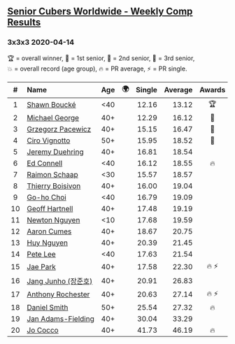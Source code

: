 <style>table {white-space: nowrap;}</style>
<link rel="stylesheet" type="text/css" href="/scw-comp/css/flags.css" />

## [Senior Cubers Worldwide - Weekly Comp Results](/scw-comp/results/)
### 3x3x3 2020-04-14

<span style="white-space: nowrap;">🏆 = overall winner</span>, <span style="white-space: nowrap;">🥇 = 1st senior</span>, <span style="white-space: nowrap;">🥈 = 2nd senior</span>, <span style="white-space: nowrap;">🥉 = 3rd senior</span>, <span style="white-space: nowrap;">💥 = overall record (age group)</span>, <span style="white-space: nowrap;">🔥 = PR average</span>, <span style="white-space: nowrap;">⚡ = PR single</span>.

| # | Name | Age | 🌍 | Single | Average | Awards | Solve 1 | Solve 2 | Solve 3 | Solve 4 | Solve 5 | Video |
| :--: | :-- | :--: | :--: | --: | --: | :--: | --: | --: | --: | --: | --: | :-- |
| 1 | [Shawn Boucké](../../persons/shawn_boucke/333.md) | <40 | <i class="flag flag-US" /> | 12.16 | 13.12 | 🏆 | 14.25 | 12.56 | 12.16 | 14.02 | 12.79 | [Desktop](https://www.facebook.com/ShawnBoucke/videos/3212352282109866) / [Mobile](https://m.facebook.com/ShawnBoucke/videos/3212352282109866) |
| 2 | [Michael George](../../persons/michael_george/333.md) | 40+ | <i class="flag flag-GB" /> | 12.29 | 16.12 | 🥇 | 18.78 | 12.29 | 16.32 | DNF | 13.25 | [Desktop](https://www.facebook.com/events/982619255468618/permalink/983674912029719) / [Mobile](https://m.facebook.com/events/982619255468618?view=permalink&id=983674912029719) |
| 3 | [Grzegorz Pacewicz](../../persons/grzegorz_pacewicz/333.md) | 40+ | <i class="flag flag-PL" /> | 15.15 | 16.47 | 🥈 | 16.72 | 15.15 | 15.60 | 19.22 | 17.10 | [Desktop](https://www.facebook.com/events/982619255468618/permalink/987577534972790) / [Mobile](https://m.facebook.com/events/982619255468618?view=permalink&id=987577534972790) |
| 4 | [Ciro Vignotto](../../persons/ciro_vignotto/333.md) | 50+ | <i class="flag flag-IT" /> | 15.95 | 18.52 | 🥉 | 17.98 | 18.38 | 15.95 | 20.10 | 19.21 | [Desktop](https://www.facebook.com/events/982619255468618/permalink/983428162054394) / [Mobile](https://m.facebook.com/events/982619255468618?view=permalink&id=983428162054394) |
| 5 | [Jeremy Duehring](../../persons/jeremy_duehring/333.md) | 40+ | <i class="flag flag-US" /> | 16.81 | 18.54 |  | 18.86 | 17.11 | 19.66 | 23.06 | 16.81 | [Desktop](https://www.facebook.com/events/982619255468618/permalink/987494501647760) / [Mobile](https://m.facebook.com/events/982619255468618?view=permalink&id=987494501647760) |
| 6 | [Ed Connell](../../persons/ed_connell/333.md) | <40 | <i class="flag flag-IE" /> | 16.12 | 18.55 | 🔥 | 18.52 | 20.72 | 16.41 | 16.12 | 22.27 | [Desktop](https://www.facebook.com/events/982619255468618/permalink/985739345156609) / [Mobile](https://m.facebook.com/events/982619255468618?view=permalink&id=985739345156609) |
| 7 | [Raimon Schaap](../../persons/raimon_schaap/333.md) | <30 | <i class="flag flag-NL" /> | 15.57 | 18.57 |  | 18.14 | 19.62 | 17.96 | 20.52 | 15.57 | [Desktop](https://www.facebook.com/events/982619255468618/permalink/986499718413905) / [Mobile](https://m.facebook.com/events/982619255468618?view=permalink&id=986499718413905) |
| 8 | [Thierry Boisivon](../../persons/thierry_boisivon/333.md) | 40+ | <i class="flag flag-FR" /> | 16.00 | 19.04 |  | 21.56 | 16.28 | 16.00 | 24.50 | 19.28 | [Desktop](https://www.facebook.com/events/982619255468618/permalink/986815908382286) / [Mobile](https://m.facebook.com/events/982619255468618?view=permalink&id=986815908382286) |
| 9 | [Go-ho Choi](../../persons/go_ho_choi/333.md) | <40 | <i class="flag flag-KR" /> | 16.79 | 19.09 |  | 20.06 | 17.65 | 19.55 | 25.74 | 16.79 | [Desktop](https://www.facebook.com/events/982619255468618/permalink/987263271670883) / [Mobile](https://m.facebook.com/events/982619255468618?view=permalink&id=987263271670883) |
| 10 | [Geoff Hartnell](../../persons/geoff_hartnell/333.md) | 40+ | <i class="flag flag-GB" /> | 17.48 | 19.19 |  | 17.48 | 18.98 | 19.72 | 18.88 | 26.55 | [Desktop](https://www.facebook.com/events/982619255468618/permalink/984292875301256) / [Mobile](https://m.facebook.com/events/982619255468618?view=permalink&id=984292875301256) |
| 11 | [Newton Nguyen](../../persons/newton_nguyen/333.md) | <10 | <i class="flag flag-CA" /> | 17.68 | 19.59 |  | 17.68 | 21.25 | 19.78 | 19.51 | 19.47 | [Desktop](https://www.facebook.com/events/982619255468618/permalink/987643484966195) / [Mobile](https://m.facebook.com/events/982619255468618?view=permalink&id=987643484966195) |
| 12 | [Aaron Cumes](../../persons/aaron_cumes/333.md) | 40+ | <i class="flag flag-GB" /> | 18.67 | 20.75 |  | 21.04 | 21.80 | 18.67 | 22.23 | 19.40 | [Desktop](https://www.facebook.com/events/982619255468618/permalink/982698725460671) / [Mobile](https://m.facebook.com/events/982619255468618?view=permalink&id=982698725460671) |
| 13 | [Huy Nguyen](../../persons/huy_nguyen/333.md) | 40+ | <i class="flag flag-CA" /> | 20.39 | 21.45 |  | 20.39 | 21.23 | 22.23 | 20.88 | 22.99 | [Desktop](https://www.facebook.com/events/982619255468618/permalink/987643484966195) / [Mobile](https://m.facebook.com/events/982619255468618?view=permalink&id=987643484966195) |
| 14 | [Pete Lee](../../persons/pete_lee/333.md) | <40 | <i class="flag flag-GB" /> | 17.63 | 21.54 |  | 17.93 | 24.02 | 17.63 | 24.59 | 22.66 | [Desktop](https://www.facebook.com/events/982619255468618/permalink/985951818468695) / [Mobile](https://m.facebook.com/events/982619255468618?view=permalink&id=985951818468695) |
| 15 | [Jae Park](../../persons/jae_park/333.md) | 40+ | <i class="flag flag-US" /> | 17.58 | 22.30 | 🔥 ⚡ | 24.79 | 28.25 | 21.45 | 17.58 | 20.67 | [Desktop](https://www.facebook.com/events/982619255468618/permalink/985441481853062) / [Mobile](https://m.facebook.com/events/982619255468618?view=permalink&id=985441481853062) |
| 16 | [Jang Junho (장준호)](../../persons/jang_junho/333.md) | 40+ | <i class="flag flag-KR" /> | 20.91 | 26.83 |  | 30.58 | 20.91 | 25.61 | 28.09 | 26.80 | [Desktop](https://www.facebook.com/events/982619255468618/permalink/987222175008326) / [Mobile](https://m.facebook.com/events/982619255468618?view=permalink&id=987222175008326) |
| 17 | [Anthony Rochester](../../persons/anthony_rochester/333.md) | 40+ | <i class="flag flag-AU" /> | 20.63 | 27.14 | 🔥 ⚡ | 26.72 | 27.80 | 33.81 | 26.90 | 20.63 | [Desktop](https://www.facebook.com/events/982619255468618/permalink/982643972132813) / [Mobile](https://m.facebook.com/events/982619255468618?view=permalink&id=982643972132813) |
| 18 | [Daniel Smith](../../persons/daniel_smith/333.md) | 50+ | <i class="flag flag-US" /> | 25.54 | 27.32 | 🔥 | 28.36 | 28.69 | 25.54 | 26.65 | 26.94 | [Desktop](https://www.facebook.com/events/982619255468618/permalink/987007658363111) / [Mobile](https://m.facebook.com/events/982619255468618?view=permalink&id=987007658363111) |
| 19 | [Jan Adams-Fielding](../../persons/jan_adams_fielding/333.md) | 40+ | <i class="flag flag-GB" /> | 30.04 | 33.29 |  | 33.33 | 30.04 | 31.11 | 40.52 | 35.44 | [Desktop](https://www.facebook.com/events/982619255468618/permalink/987497521647458) / [Mobile](https://m.facebook.com/events/982619255468618?view=permalink&id=987497521647458) |
| 20 | [Jo Cocco](../../persons/jo_cocco/333.md) | 40+ | <i class="flag flag-GB" /> | 41.73 | 46.19 | 🔥 | 41.73 | 1:03.79 | 47.36 | 43.79 | 47.43 | [Desktop](https://www.facebook.com/events/982619255468618/permalink/986912875039256) / [Mobile](https://m.facebook.com/events/982619255468618?view=permalink&id=986912875039256) |

<!-- Global site tag (gtag.js) - Google Analytics -->
<script async src="https://www.googletagmanager.com/gtag/js?id=UA-86348435-3"></script>
<script>window.dataLayer = window.dataLayer || []; function gtag() {dataLayer.push(arguments);} gtag('js', new Date()); gtag('config', 'UA-86348435-3');</script>

